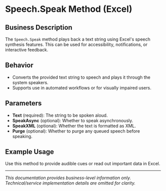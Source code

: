 # Speech.Speak Method (Excel)

## Business Description

The `Speech.Speak` method plays back a text string using Excel's speech synthesis features. This can be used for accessibility, notifications, or interactive feedback.

## Behavior
- Converts the provided text string to speech and plays it through the system speakers.
- Supports use in automated workflows or for visually impaired users.

## Parameters
- **Text** (required): The string to be spoken aloud.
- **SpeakAsync** (optional): Whether to speak asynchronously.
- **SpeakXML** (optional): Whether the text is formatted as XML.
- **Purge** (optional): Whether to purge any queued speech before speaking.

## Example Usage
Use this method to provide audible cues or read out important data in Excel.

---
*This documentation provides business-level information only. Technical/service implementation details are omitted for clarity.*
